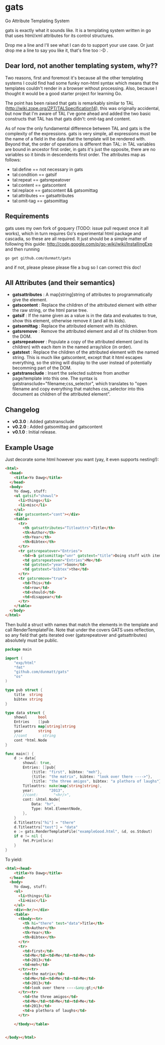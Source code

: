 gats
====

Go Attribute Templating System

gats is exactly what it sounds like.  It is a templating system written in go that uses html/xml attributes for its control structures.

Drop me a line and I'll see what I can do to support your use case.  Or just drop me a line to say you like it, that's fine too :-D .

## Dear lord, not another templating system, why??

Two reasons, first and foremost it's because all the other templating systems I could find had some funky non-html syntax which means that the templates couldn't render in a browser without processing.
Also, because I thought it would be a good starter project for learning Go.

The point has been raised that gats is remarkably similar to TAL (http://wiki.zope.org/ZPT/TALSpecification14), this was originally accidental, but now that I'm aware of TAL I've gone ahead and added the two basic constructs that TAL has that gats didn't: omit-tag and content.

As of now the only fundamental difference between TAL and gats is the complexity of the expressions.  gats is very simple, all expressions must be the name of a field in the data that the template will be rendered with.  Beyond that, the order of operations is different than TAL: in TAL variables are bound in ancestor first order, in gats it's just the opposite, there are no variables so it binds in descendents first order.  The attributes map as follows:

* tal:define == not necessary in gats
* tal:condition == gatsif
* tal:repeat == gatsrepeatover
* tal:content == gatscontent
* tal:replace == gatscontent && gatsomittag
* tal:attributes == gatsattributes
* tal:omit-tag == gatsomittag

## Requirements

gats uses my own fork of goquery (TODO: issue pull request once it all works), which in turn requires Go's experimental html package and cascadia, so these are all required.
It just should be a simple matter of following this guide: http://code.google.com/p/go-wiki/wiki/InstallingExp and then running

`go get github.com/dunmatt/gats`

and if not, please please please file a bug so I can correct this doc!

## All Attributes (and their semantics)

* **gatsattributes** : A map\[string\]string of attributes to programmatically give the element.
* **gatscontent** : Replace the children of the attributed element with either the raw string, or the html parse tree.
* **gatsif** : If the name given as a value is in the data and evaluates to true, show this element, otherwise remove it (and all its kids).
* **gatsomittag** : Replace the attributed element with its children.
* **gatsremove** : Remove the attributed element and all of its children from the DOM.
* **gatsrepeatover** : Populate a copy of the attributed element (and its children) with each item in the named array/slice (in order).
* **gatstext** : Replace the children of the attributed element with the named string.  This is much like gatscontent, except that it html escapes everything, so the string will display to the user instead of potentially becomming part of the DOM.
* **gatstransclude** : Insert the selected subtree from another page/template into this one.  The syntax is gatstransclude="filename;css_selector", which translates to "open filename and copy everything that matches css_selector into this document as children of the attributed element".

## Changelog

*    **v0.3.0** : Added gatstransclude
*    **v0.2.0** : Added gatsomittag and gatscontent
*    **v0.1.0** : Initial release.

## Example Usage

Just decorate some html however you want (yay, it even supports nesting!):

```HTML
<html>
  <head>
    <title>Yo Dawg</title>
  </head>
  <body>
    Yo dawg, stuff:
    <ul gatsif="showul">
      <li>things</li>
      <li>misc</li>
    </ul>
    <div gatscontent="cont"></div>
    <table>
      <tr>
        <th gatsattributes="Titleattrs">Title</th>
        <th>Author</th>
        <th>Year</th>
        <th>Bibtex</th>
      </tr>
      <tr gatsrepeatover="Entries">
        <td><b gatsomittag="unr" gatstext="title">Doing stuff with items<b></td>
        <td gatsrepeatover="Entries">Me</td>
        <td gatstext="year">Soon</td>
        <td gatstext="bibtex">the</td>
      </tr>
      <tr gatsremove="true">
        <td>This</td>
        <td>row</td>
        <td>should</td>
        <td>disappear</td>
      </tr>
    </table>
  </body>
</html>
```

Then build a struct with names that match the elements in the template and call RenderTemplateFile.  Note that under the covers GATS uses reflection, so any field that gets iterated over (gatsrepeatover and gatsattributes) absolutely must be public.

```Go
package main

import (
	"exp/html"
	"fmt"
	"github.com/dunmatt/gats"
	"os"
)

type pub struct {
	title  string
	bibtex string
}

type data struct {
	showul     bool
	Entries    []pub
	Titleattrs map[string]string
	year       string
	//cont       string
	cont *html.Node
}

func main() {
	d := data{
		showul: true,
		Entries: []pub{
			{title: "first", bibtex: "meh"},
			{title: "the matrix", bibtex: "look over there ---->"},
			{title: "the three amigos", bibtex: "a plethora of laughs"}},
		Titleattrs: make(map[string]string),
		year:       "2013",
		//cont:       "<hr/>",
		cont: &html.Node{
			Data: "hr",
			Type: html.ElementNode,
		},
	}
	d.Titleattrs["hi"] = "there"
	d.Titleattrs["test"] = "data"
	e := gats.RenderTemplateFile("exampleGood.html", &d, os.Stdout)
	if e != nil {
		fmt.Println(e)
	}
}
```

To yield:

```HTML
<html><head>
    <title>Yo Dawg</title>
  </head>
  <body>
    Yo dawg, stuff:
    <ul>
      <li>things</li>
      <li>misc</li>
    </ul>
    <div><hr/></div>
    <table>
      <tbody><tr>
        <th hi="there" test="data">Title</th>
        <th>Author</th>
        <th>Year</th>
        <th>Bibtex</th>
      </tr>
      <tr>
        <td>first</td>
        <td>Me</td><td>Me</td><td>Me</td>
        <td>2013</td>
        <td>meh</td>
      </tr><tr>
        <td>the matrix</td>
        <td>Me</td><td>Me</td><td>Me</td>
        <td>2013</td>
        <td>look over there ----&amp;gt;</td>
      </tr><tr>
        <td>the three amigos</td>
        <td>Me</td><td>Me</td><td>Me</td>
        <td>2013</td>
        <td>a plethora of laughs</td>
      </tr>

    </tbody></table>


</body></html>
```
